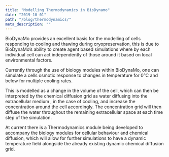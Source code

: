 ```yaml
---
title: "Modelling Thermodynamics in BioDynamo"
date: "2019-10-01"
path: "/blog/thermodynamics/"
meta_description: ""
---
```


BioDynaMo provides an excellent basis for the modelling of cells responding to cooling and thawing during cryopreservation, this is due to BioDynaMo’s ability to create agent based simulations where by each individual cell can act independently of those around it based on local environmental factors.

Currently through the use of biology modules within BioDynaMo, one can simulate a cells osmotic response to changes in temperature for 0°C and below for multiple cooling rates.

This is modelled as a change in the volume of the cell, which can then be interpreted by the chemical diffusion grid as water diffusing into the extracellular medium , in the case of cooling, and increase the concentration around the cell accordingly. The concentration grid will then diffuse the water throughout the remaining extracellular space at each time step of the simulation.

At current there is a Thermodynamics module being developed to accompany the biology modules for cellular behaviour and chemical diffusion, which will allow for further simulations to have a dynamic temperature field alongside the already existing dynamic chemical diffusion grid.

